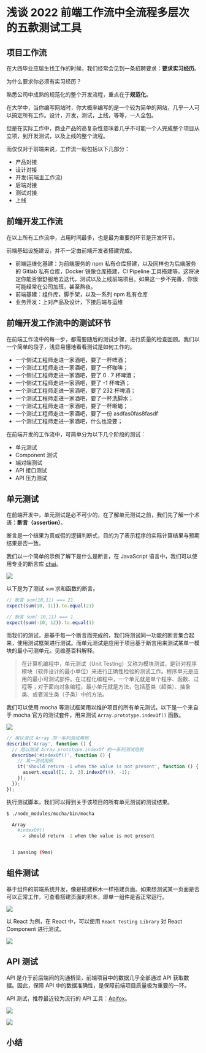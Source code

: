 # 浅谈 2022 前端工作流中全流程多层次的五款测试工具

## 项目工作流

在大四毕业应届生找工作的时候，我们经常会见到一条招聘要求：**要求实习经历**。

为什么要求你必须有实习经历？

熟悉公司中成熟的规范化的整个开发流程，重点在于**规范化**。

在大学中，当你编写网站时，你大概率编写的是一个较为简单的网站，几乎一人可以搞定所有工作。设计，开发，测试，上线，等等，一人全包。

但是在实际工作中，商业产品的高复杂性意味着几乎不可能一个人完成整个项目从立项，到开发测试，以及上线的整个流程。

而仅仅对于前端来说，工作流一般包括以下几部分：

+ 产品对接
+ 设计对接
+ 开发(前端主工作流)
+ 后端对接
+ 测试对接
+ 上线

## 前端开发工作流

在以上所有工作流中，占用时间最多，也是最为重要的环节是开发环节。

前端基础设施建设，并不一定由前端开发者搭建完成。

+ 前端运维化基建：为前端服务的 npm 私有仓库搭建，以及同样也为后端服务的 Gitlab 私有仓库，Docker 镜像仓库搭建，CI Pipeline 工具搭建等。这将决定你能否很舒服地去迭代，测试以及上线前端项目。如果这一步不完善，你很可能经常在公司加班，甚至熬夜。
+ 前端基建：组件库，脚手架，以及一系列 npm 私有仓库
+ 业务开发：上对产品及设计，下接后端与运维

## 前端开发工作流中的测试环节

在前端工作流中的每一步，都需要随后的测试步骤，进行质量的检查回顾。我们以一个简单的段子，浅显易懂地看看测试是如何工作的。

+ 一个侧试工程师走进一家酒吧，要了一杯啤酒；
+ 一个测试工程师走进一家酒吧，要了一杯咖啡；
+ 一个侧试工程师走进一家酒吧，要了 0 . 7 杯啤酒；
+ 一个侧试工程师走进一家酒吧，要了 -1 杯啤酒；
+ 一个测试工程师走进一家酒吧，要了 232 杯啤酒；
+ 一个测试工程师走进一家酒吧，要了一杯洗脚水；
+ 一个测试工程师走进一家酒吧，要了一杯晰蝎；
+ 一个测试工程师走进一家酒吧，要了一份 asdfas0fas8fasdf
+ 一个测试工程师走进一家酒吧，什么也没要；

在前端开发的工作流中，可简单分为以下几个阶段的测试：

+ 单元测试
+ Component 测试
+ 端对端测试
+ API 接口测试
+ API 压力测试

## 单元测试

在前端开发中，单元测试是必不可少的，在了解单元测试之前，我们先了解一个术语：**断言（assertion）**。

断言是一个结果为真或假的逻辑判断式，目的为了表示程序的实际计算结果与预期结果是否一致。

我们以一个简单的示例了解下是什么是断言，在 JavaScript 语言中，我们可以使用专业的断言库 [chai](https://github.com/chaijs/chai)。

![](https://static.shanyue.tech/images/23-02-02/clipboard-8573.f8492c.webp)

以下是为了测试 `sum` 求和函数的断言。

``` js
// 断言 sum(10,11) === 21
expect(sum(10, 11)).to.equal(21)

// 断言 sum(-10,11) === 1
expect(sum(-10, 12)).to.equal(1)
```

而我们的测试，是基于每一个断言而完成的，我们将测试同一功能的断言集合起来，使用测试框架进行测试。而单元测试是应用于项目基于断言用来测试某单一模块的最小可测单元。见维基百科解释。

> 在计算机编程中，单元测试（Unit Testing）又称为模块测试，是针对程序模块（软件设计的最小单位）来进行正确性检验的测试工作。程序单元是应用的最小可测试部件。在过程化编程中，一个单元就是单个程序、函数、过程等；对于面向对象编程，最小单元就是方法，包括基类（超类）、抽象类、或者派生类（子类）中的方法。

我们可以使用 mocha 等测试框架用以维护项目的所有单元测试。以下是一个来自于 mocha 官方的测试套件，用来测试 `Array.prototype.indexOf()` 函数。

![](https://static.shanyue.tech/images/23-02-02/clipboard-5789.b21b3d.webp)

``` js
// 用以测试 Array 的一系列测试用例
describe('Array', function () {
  // 用以测试 Array.prototype.indexOf 的一系列测试用例
  describe('#indexOf()', function () {
    // 某一测试用例
    it('should return -1 when the value is not present', function () {
      assert.equal([1, 2, 3].indexOf(4), -1);
    });
  });
});
```

执行测试脚本，我们可以得到关于该项目的所有单元测试的测试结果。

``` bash
$ ./node_modules/mocha/bin/mocha

  Array
    #indexOf()
      ✓ should return -1 when the value is not present


  1 passing (9ms)
```

## 组件测试

基于组件的前端系统开发，像是搭建积木一样搭建页面。如果想测试某一页面是否可以正常工作，可查看搭建页面的积木，即单一组件是否正常运行。

![](https://static.shanyue.tech/images/23-02-02/clipboard-3315.3b6909.webp)

以 React 为例，在 React 中，可以使用 `React Testing Library` 对 React Component 进行测试。

![](https://static.shanyue.tech/images/23-02-02/clipboard-8736.b39dfd.webp)

## API 测试

API 是介于前后端间的沟通桥梁，前端项目中的数据几乎全部通过 API 获取数据。因此，保障 API 中的数据准确性，是保障前端项目质量极为重要的一环。

API 测试，推荐最近较为流行的 API 工具：[Apifox](https://www.apifox.cn/a1shanyue)。

![](https://static.shanyue.tech/images/23-02-02/clipboard-3051.59cf3d.webp)

![](https://static.shanyue.tech/images/23-02-02/clipboard-6737.51980a.webp)

## 小结
